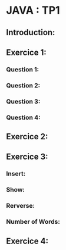 # JAVA : TP1
## Introduction:
## Exercice 1:
### Question 1:
### Question 2:
### Question 3:
### Question 4:
## Exercice 2:
## Exercice 3:
### Insert:
### Show:
### Rerverse:
### Number of Words:
## Exercice 4:
